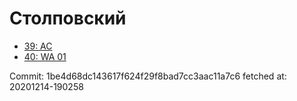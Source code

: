 # Столповский
- [39: AC](39.md)
- [40: WA 01](40.md)

Commit: 1be4d68dc143617f624f29f8bad7cc3aac11a7c6
 fetched at: 20201214-190258
